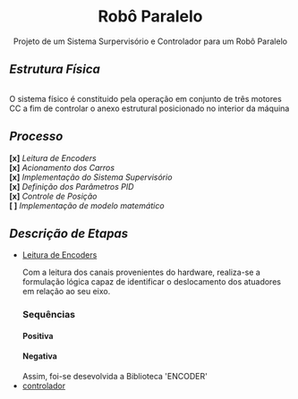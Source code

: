 <h1 align='center'>Robô Paralelo</h1>
<p align='center'>Projeto de um Sistema Surpervisório e Controlador para um Robô Paralelo</p>

<h2><i>Estrutura Física</i></h2>
<img>
<p>O sistema físico é constituido pela operação em conjunto de três motores CC a fim de controlar o anexo estrutural posicionado no interior da máquina</p>

<h2><i>Processo</i></h2>
<span><b>[x]</b> <i>Leitura de Encoders</i></span><br>
<span><b>[x]</b> <i>Acionamento dos Carros</i></span><br>
<span><b>[x]</b> <i>Implementação do Sistema Supervisório</i></span><br>
<span><b>[x]</b> <i>Definição dos Parâmetros PID</i></span><br>
<span><b>[x]</b> <i>Controle de Posição</i></span><br>
<span><b>[   ]</b> <i>Implementação de modelo matemático</i></span><br>

<h2><i>Descrição de Etapas</i></h2>
<ul>
  <li>
    <a href='./BIBLIOTECAS/ENCODER'>Leitura de Encoders</a>
    <p>Com a leitura dos canais provenientes do hardware, realiza-se a formulação lógica capaz de identificar o deslocamento dos atuadores em relação ao seu eixo.</p>
    <h3>Sequências</h3>
    <span>
      <h4>Positiva</h4>
      <h4>Negativa</h4>
    </span>
    Assim, foi-se desevolvida a Biblioteca 'ENCODER'
  </li>
  <li>
    <a href='./Controlador'>controlador</a>
    <p></p>
  </li>
<ul>

